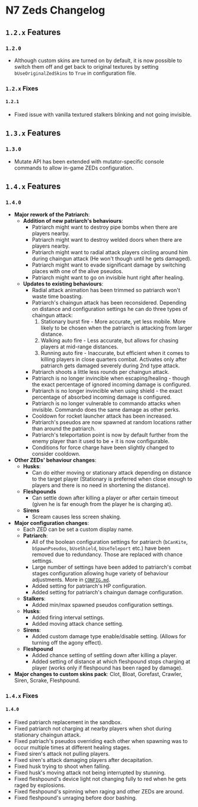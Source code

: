 # N7 Zeds Changelog

## `1.2.x` Features

### `1.2.0`

- Although custom skins are turned on by default, it is now possible to switch them off and get back to original textures by setting `bUseOriginalZedSkins` to `True` in configuration file.

### `1.2.x` Fixes

#### `1.2.1`

- Fixed issue with vanilla textured stalkers blinking and not going invisible.

## `1.3.x` Features

### `1.3.0`

- Mutate API has been extended with mutator-specific console commands to allow in-game ZEDs configuration.

## `1.4.x` Features

### `1.4.0`

- **Major rework of the Patriarch**:
  + **Addition of new patriarch's behaviours**:
    * Patriarch might want to destroy pipe bombs when there are players nearby.
    * Patriarch might want to destroy welded doors when there are players nearby.
    * Patriarch might want to radial attack players circling around him during chaingun attack (He won't though until he gets damaged).
    * Patriarch might want to evade significant damage by switching places with one of the alive pseudos.
    * Patriarch might want to go on invisible hunt right after healing. 
  + **Updates to existing behaviours**:
    * Radial attack animation has been trimmed so patriarch won't waste time boasting.
    * Patriarch's chaingun attack has been reconsidered. Depending on distance and configuration settings he can do three types of chaingun attack:
       1. Stationary burst fire - More accurate, yet less mobile. More likely to be chosen when the patriarch is attacking from larger distance.
       2. Walking auto fire - Less accurate, but allows for chasing players at mid-range distances.
       3. Running auto fire - Inaccurate, but efficient when it comes to killing players in close quarters combat. Activates only after patriarch gets damaged severely during 2nd type attack.
    * Patriarch shoots a little less rounds per chaingun attack.
    * Patriarch is no longer invincible when escaping/healing - though the exact percentage of ignored incoming damage is configured.
    * Patriarch is no longer invincible when using shield - the exact percentage of absorbed incoming damage is configured.
    * Patriarch is no longer vulnerable to commando attacks when invisible. Commando does the same damage as other perks.
    * Cooldown for rocket launcher attack has been increased.
    * Patriarch's pseudos are now spawned at random locations rather than around the patriarch.
    * Patriarch's teleportation point is now by default further from the enemy player than it used to be + it is now configurable.
    * Conditions for force charge have been slightly changed to consider cooldown.
- **Other ZEDs' behaviour changes**:
  + **Husks**:
    * Can do either moving or stationary attack depending on distance to the target player (Stationary is preferred when close enough to players and there is no need in shortening the distance).
  + **Fleshpounds**
    * Can settle down after killing a player or after certain timeout (given he is far enough from the player he is charging at).
  + **Sirens**
    * Scream causes less screen shaking.
- **Major configuration changes**:
  + Each ZED can be set a custom display name.
  + **Patriarch**:
    * All of the boolean configuration settings for patriarch (`bCanKite`, `bSpawnPseudos`, `bUseShield`, `bUseTeleport` etc.) have been removed due to redundancy. Those are replaced with chance settings.
    * Large number of settings have been added to patriarch's combat stages configuration allowing huge variety of behaviour adjustments. More in [`CONFIG.md`](./CONFIG.md).
    * Added setting for patriarch's HP configuration.
    * Added setting for patriarch's chaingun damage configuration.
  + **Stalkers**:
    * Added min/max spawned pseudos configuration settings.
  + **Husks**:
    * Added firing interval settings.
    * Added moving attack chance setting.
  + **Sirens**:
    * Added custom damage type enable/disable setting. (Allows for turning off the agony effect).
  + **Fleshpound**
    * Added chance setting of settling down after killing a player.
    * Added setting of distance at which fleshpound stops charging at player (works only if fleshpound has been raged by damage).
- **Major changes to custom skins pack**: Clot, Bloat, Gorefast, Crawler, Siren, Scrake, Fleshpound.

### `1.4.x` Fixes

#### `1.4.0`

- Fixed patriarch replacement in the sandbox.
- Fixed patriarch not charging at nearby players when shot during stationary chaingun attack.
- Fixed patriach's pseudos overriding each other when spawning was to occur multiple times at different healing stages.
- Fixed siren's attack not pulling players.
- Fixed siren's attack damaging players after decapitation.
- Fixed husk trying to shoot when falling.
- Fixed husk's moving attack not being interrupted by stunning.
- Fixed fleshpound's device light not changing fully to red when he gets raged by explosions.
- Fixed fleshpound's spinning when raging and other ZEDs are around.
- Fixed fleshpound's unraging before door bashing.
